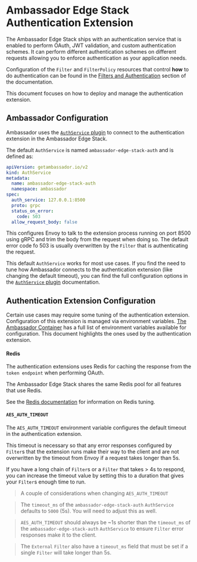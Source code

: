 # Ambassador Edge Stack Authentication Extension

The Ambassador Edge Stack ships with an authentication service that is enabled
to perform OAuth, JWT validation, and custom authentication schemes. It can
perform different authentication schemes on different requests allowing you to
enforce authentication as your application needs.

Configuration of the `Filter` and `FilterPolicy`  resources that control **how**
to do authentication can be found in the 
[Filters and Authentication](../../../using/filters) section of the documentation.

This document focuses on how to deploy and manage the authentication extension.

## Ambassador Configuration

Ambassador uses the [`AuthService` plugin](../../services/auth-service) 
to connect to the authentication extension in the Ambassador Edge Stack.

The default `AuthService` is named `ambassador-edge-stack-auth` and is defined 
as:

```yaml
apiVersion: getambassador.io/v2
kind: AuthService
metadata:
  name: ambassador-edge-stack-auth
  namespace: ambassador
spec:
  auth_service: 127.0.0.1:8500
  proto: grpc
  status_on_error:
    code: 503
  allow_request_body: false
```

This configures Envoy to talk to the extension process running on port 8500
using gRPC and trim the body from the request when doing so. The default error
code fo 503 is usually overwritten by the `Filter` that is authenticating the 
request.

This default `AuthService` works for most use cases. If you find the need to
tune how Ambassador connects to the authentication extension (like changing the
default timeout), you can find the full configuration options in the 
[`AuthService` plugin](../../services/auth-service) documentation.

## Authentication Extension Configuration

Certain use cases may require some tuning of the authentication extension. 
Configuration of this extension is managed via environment variables.
[The Ambassador Container](../../environment) has a full list of environment
variables available for configuration. This document highlights the ones used
by the authentication extension.

#### Redis

The authentication extensions uses Redis for caching the response from the 
`token endpoint` when performing OAuth.

The Ambassador Edge Stack shares the same Redis pool for all features that use
Redis.

See the [Redis documentation](../../aes-redis) for information on Redis tuning.

#### `AES_AUTH_TIMEOUT`

The `AES_AUTH_TIMEOUT` environment variable configures the default timeout in
the authentication extension.

This timeout is necessary so that any error responses configured by `Filter`s 
that the extension runs make their way to the client and are not overwritten by
the timeout from Envoy if a request takes longer than 5s.

If you have a long chain of `Filter`s or a `Filter` that takes > 4s to respond,
you can increase the timeout value by setting this to a duration that gives your
`Filter`s enough time to run.

> A couple of considerations when changing `AES_AUTH_TIMEOUT`

> The `timeout_ms` of the `ambassador-edge-stack-auth` `AuthService` defaults
> to `5000` (5s). You will need to adjust this as well.

> `AES_AUTH_TIMEOUT` should always be ~1s shorter than the `timeout_ms` of
> the `ambassador-edge-stack-auth` `AuthService` to ensure `Filter` error
> responses make it to the client.

> The `External` `Filter` also have a `timeout_ms` field that must be set if
> a single `Filter` will take longer than 5s.